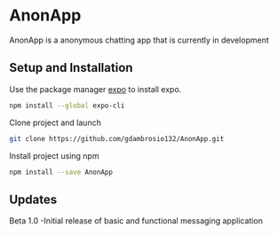 # AnonApp

AnonApp is a anonymous chatting app that is currently in development

## Setup and Installation

Use the package manager [expo](https://docs.expo.io/) to install expo.

```bash
npm install --global expo-cli
```

Clone project and launch

```bash
git clone https://github.com/gdambrosio132/AnonApp.git
```

Install project using npm

```bash
npm install --save AnonApp
```

## Updates

Beta 1.0
 -Initial release of basic and functional messaging application
 
